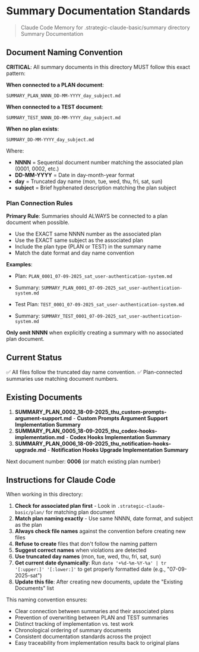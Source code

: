 # Summary Documentation Standards

> Claude Code Memory for .strategic-claude-basic/summary directory
> Summary Documentation

## Document Naming Convention

**CRITICAL**: All summary documents in this directory MUST follow this exact pattern:

**When connected to a PLAN document**:

```
SUMMARY_PLAN_NNNN_DD-MM-YYYY_day_subject.md
```

**When connected to a TEST document**:

```
SUMMARY_TEST_NNNN_DD-MM-YYYY_day_subject.md
```

**When no plan exists**:

```
SUMMARY_DD-MM-YYYY_day_subject.md
```

Where:

- **NNNN** = Sequential document number matching the associated plan (0001, 0002, etc.)
- **DD-MM-YYYY** = Date in day-month-year format
- **day** = Truncated day name (mon, tue, wed, thu, fri, sat, sun)
- **subject** = Brief hyphenated description matching the plan subject

### Plan Connection Rules

**Primary Rule**: Summaries should ALWAYS be connected to a plan document when possible.

- Use the EXACT same NNNN number as the associated plan
- Use the EXACT same subject as the associated plan  
- Include the plan type (PLAN or TEST) in the summary name
- Match the date format and day name convention

**Examples**:

- Plan: `PLAN_0001_07-09-2025_sat_user-authentication-system.md`
- Summary: `SUMMARY_PLAN_0001_07-09-2025_sat_user-authentication-system.md`

- Test Plan: `TEST_0001_07-09-2025_sat_user-authentication-system.md`
- Summary: `SUMMARY_TEST_0001_07-09-2025_sat_user-authentication-system.md`

**Only omit NNNN** when explicitly creating a summary with no associated plan document.

## Current Status

✅ All files follow the truncated day name convention.
✅ Plan-connected summaries use matching document numbers.

## Existing Documents

1. **SUMMARY_PLAN_0002_18-09-2025_thu_custom-prompts-argument-support.md** - **Custom Prompts Argument Support Implementation Summary**
2. **SUMMARY_PLAN_0005_18-09-2025_thu_codex-hooks-implementation.md** - **Codex Hooks Implementation Summary**
3. **SUMMARY_PLAN_0006_18-09-2025_thu_notification-hooks-upgrade.md** - **Notification Hooks Upgrade Implementation Summary**

Next document number: **0006** (or match existing plan number)

## Instructions for Claude Code

When working in this directory:

1. **Check for associated plan first** - Look in `.strategic-claude-basic/plan/` for matching plan document
2. **Match plan naming exactly** - Use same NNNN, date format, and subject as the plan
3. **Always check file names** against the convention before creating new files
4. **Refuse to create** files that don't follow the naming pattern
5. **Suggest correct names** when violations are detected
6. **Use truncated day names** (mon, tue, wed, thu, fri, sat, sun)
7. **Get current date dynamically**: Run `date '+%d-%m-%Y-%a' | tr '[:upper:]' '[:lower:]'` to get properly formatted date (e.g., "07-09-2025-sat")
8. **Update this file**: After creating new documents, update the "Existing Documents" list

This naming convention ensures:

- Clear connection between summaries and their associated plans
- Prevention of overwriting between PLAN and TEST summaries
- Distinct tracking of implementation vs. test work
- Chronological ordering of summary documents
- Consistent documentation standards across the project
- Easy traceability from implementation results back to original plans
